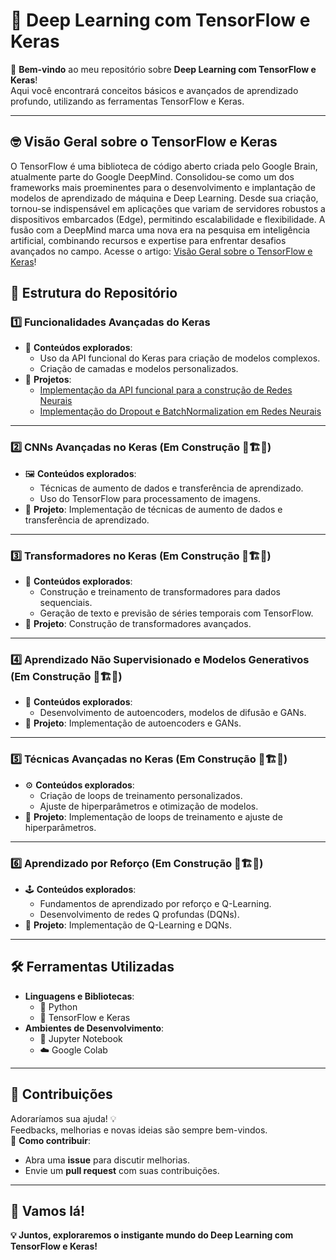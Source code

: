 # 🚀 Deep Learning com TensorFlow e Keras

🎉 **Bem-vindo** ao meu repositório sobre **Deep Learning com TensorFlow e Keras**!  
Aqui você encontrará conceitos básicos e avançados de aprendizado profundo, utilizando as ferramentas TensorFlow e Keras.

---

## 🤓 Visão Geral sobre o TensorFlow e Keras 

O TensorFlow é uma biblioteca de código aberto criada pelo Google Brain, atualmente parte do Google DeepMind. Consolidou-se como um dos frameworks mais proeminentes para o desenvolvimento e implantação de modelos de aprendizado de máquina e Deep Learning. Desde sua criação, tornou-se indispensável em aplicações que variam de servidores robustos a dispositivos embarcados (Edge), permitindo escalabilidade e flexibilidade. A fusão com a DeepMind marca uma nova era na pesquisa em inteligência artificial, combinando recursos e expertise para enfrentar desafios avançados no campo. Acesse o artigo: [Visão Geral sobre o TensorFlow e Keras](https://docs.google.com/document/d/1Sj7wR0JEloDEdC3qa_7Mn9ZlMi7gEIsnez_agWLJD-w/edit?usp=sharing)!

## 📂 Estrutura do Repositório

### **1️⃣ Funcionalidades Avançadas do Keras**
- 🔧 **Conteúdos explorados**: 
  - Uso da API funcional do Keras para criação de modelos complexos.
  - Criação de camadas e modelos personalizados.
- 🧪 **Projetos**:
  - [Implementação da API funcional para a construção de Redes Neurais](https://github.com/SampMark/Deep-Learning/blob/main/Building_Neural_Networks_with_the_Keras_Functional_API.ipynb)
  - [Implementação do Dropout e BatchNormalization em Redes Neurais](https://github.com/SampMark/Deep-Learning/blob/main/Dropout_and_Batch_Normalization_in_Neural_Network.ipynb)

---

### **2️⃣ CNNs Avançadas no Keras** (Em Construção 🚧🏗️👷)
- 🖼️ **Conteúdos explorados**: 
  - Técnicas de aumento de dados e transferência de aprendizado.
  - Uso do TensorFlow para processamento de imagens.
- 🧪 **Projeto**: Implementação de técnicas de aumento de dados e transferência de aprendizado.

---

### **3️⃣ Transformadores no Keras** (Em Construção 🚧🏗️👷)
- 🔄 **Conteúdos explorados**: 
  - Construção e treinamento de transformadores para dados sequenciais.
  - Geração de texto e previsão de séries temporais com TensorFlow.
- 🧪 **Projeto**: Construção de transformadores avançados.

---

### **4️⃣ Aprendizado Não Supervisionado e Modelos Generativos** (Em Construção 🚧🏗️👷)
- 🤖 **Conteúdos explorados**: 
  - Desenvolvimento de autoencoders, modelos de difusão e GANs.
- 🧪 **Projeto**: Implementação de autoencoders e GANs.

---

### **5️⃣ Técnicas Avançadas no Keras** (Em Construção 🚧🏗️👷)
- ⚙️ **Conteúdos explorados**: 
  - Criação de loops de treinamento personalizados.
  - Ajuste de hiperparâmetros e otimização de modelos.
- 🧪 **Projeto**: Implementação de loops de treinamento e ajuste de hiperparâmetros.

---

### **6️⃣ Aprendizado por Reforço** (Em Construção 🚧🏗️👷)
- 🕹️ **Conteúdos explorados**: 
  - Fundamentos de aprendizado por reforço e Q-Learning.
  - Desenvolvimento de redes Q profundas (DQNs).
- 🧪 **Projeto**: Implementação de Q-Learning e DQNs.

---

## 🛠️ Ferramentas Utilizadas
- **Linguagens e Bibliotecas**:
  - 🐍 Python
  - 🧠 TensorFlow e Keras
- **Ambientes de Desenvolvimento**:
  - 📝 Jupyter Notebook
  - ☁️ Google Colab

---

## 🤝 Contribuições
Adoraríamos sua ajuda! 💡  
Feedbacks, melhorias e novas ideias são sempre bem-vindos.  
📌 **Como contribuir**:
- Abra uma **issue** para discutir melhorias.
- Envie um **pull request** com suas contribuições.

---

## 🌟 Vamos lá!
**💡 Juntos, exploraremos o instigante mundo do Deep Learning com TensorFlow e Keras!**
